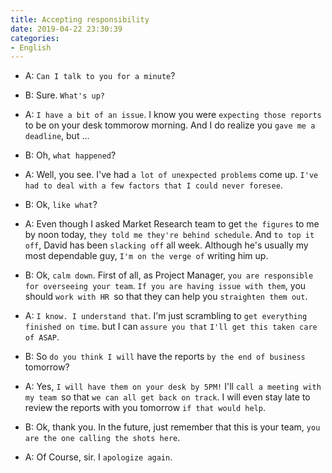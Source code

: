 ```yaml
---
title: Accepting responsibility
date: 2019-04-22 23:30:39
categories:
- English
---
```


- A: `Can I talk to you for a minute`?

- B: Sure. `What's up?`

- A: `I have a bit of an issue`. I know you were `expecting those reports` to be on your desk tommorow morning. And I do realize you `gave me a deadline`, but ...

- B: Oh, `what happened`?

- A: Well, you see. I've had `a lot of unexpected problems` come up. `I've had to deal with a few factors that I could never foresee`.

- B: Ok, `like what`?
  
- A: Even though I asked Market Research team to get `the figures` to me by noon today, `they told me they're behind schedule`. And `to top it off`, David has been `slacking off` all week. Although he's usually my most dependable guy, `I'm on the verge of` writing him up.

- B: Ok, `calm down`. First of all,  as Project Manager, `you are responsible for overseeing your team`. `If you are having issue with them`, you should `work with HR `so that they can help you `straighten them out`.

- A: `I know. I understand that`. I'm just scrambling to `get everything finished on time`.  but I can `assure you that` `I'll get this taken care of ASAP`. 

- B: So `do you think I will` have the reports `by the end of business` tomorrow?

- A: Yes, `I will have them on your desk by 5PM!` I'll `call a meeting with my team `so that `we can all get back on track`. I will even stay late to review the reports with you tomorrow `if that would help`. 

- B: Ok, thank you. In the future, just remember that this is your team, `you are the one calling the shots here`.

- A: Of Course, sir. I `apologize again`.
